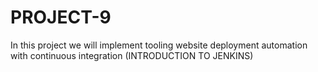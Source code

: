 # PROJECT-9
In this project we will implement tooling website deployment automation with continuous integration (INTRODUCTION TO JENKINS)
